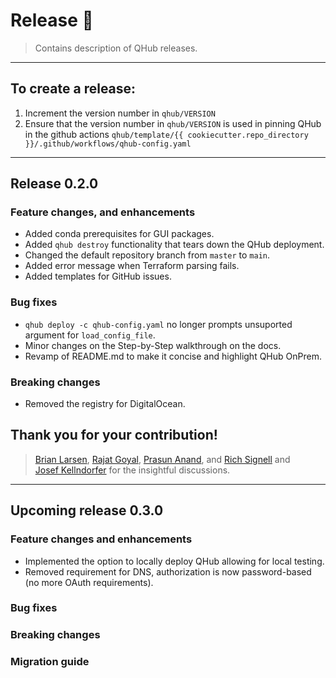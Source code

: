 # Release :tada:
> Contains description of QHub releases.
---
## To create a release:

1. Increment the version number in `qhub/VERSION`
2. Ensure that the version number in `qhub/VERSION` is used in pinning QHub in the github actions 
`qhub/template/{{ cookiecutter.repo_directory }}/.github/workflows/qhub-config.yaml`
---
## Release 0.2.0
### Feature changes, and enhancements
* Added conda prerequisites for GUI packages.
* Added `qhub destroy` functionality that tears down the QHub deployment.
* Changed the default repository branch from `master` to `main`.
* Added error message when Terraform parsing fails.
* Added templates for GitHub issues.

### Bug fixes
* `qhub deploy -c qhub-config.yaml` no longer prompts unsuported argument for `load_config_file`.
* Minor changes on the Step-by-Step walkthrough on the docs.
* Revamp of README.md to make it concise and highlight QHub OnPrem.

### Breaking changes
* Removed the registry for DigitalOcean.

## Thank you for your contribution!
> [Brian Larsen](https://github.com/brl0), [Rajat Goyal](https://github.com/RajatGoyal), 
> [Prasun Anand](https://github.com/prasunanand), and  [Rich Signell](https://github.com/rsignell-usgs) and  
> [Josef Kellndorfer](https://github.com/jkellndorfer) for the insightful discussions.

---
## Upcoming release 0.3.0
### Feature changes and enhancements
* Implemented the option to locally deploy QHub allowing for local testing.
* Removed requirement for DNS, authorization is now password-based (no more OAuth requirements).

### Bug fixes

### Breaking changes

### Migration guide
